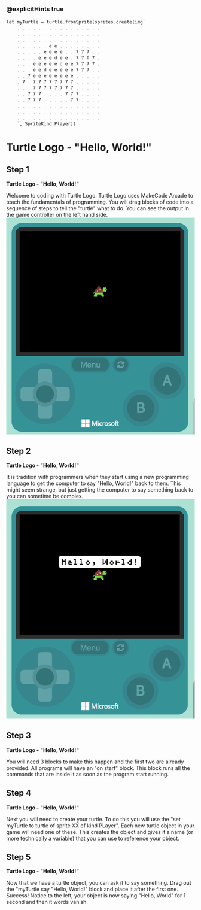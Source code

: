 ### @explicitHints true

```template
let myTurtle = turtle.fromSprite(sprites.create(img`
    . . . . . . . . . . . . . . . . 
    . . . . . . . . . . . . . . . . 
    . . . . . . . . . . . . . . . . 
    . . . . . . e e . . . . . . . . 
    . . . . . e e e e . . 7 7 7 . . 
    . . . . e e e d e e . 7 7 f 7 . 
    . . . e e e e e d e e 7 7 7 7 . 
    . . . e e d e e e e e 7 7 7 . . 
    . . 7 e e e e e e e e . . . . . 
    . 7 . 7 7 7 7 7 7 7 7 . . . . . 
    . . . 7 7 7 7 7 7 7 7 . . . . . 
    . . 7 7 7 . . . . 7 7 7 . . . . 
    . . 7 7 7 . . . . . 7 7 . . . . 
    . . . . . . . . . . . . . . . . 
    . . . . . . . . . . . . . . . . 
    . . . . . . . . . . . . . . . . 
    `, SpriteKind.Player))
```

# Turtle Logo - "Hello, World!"

## Step 1
**Turtle Logo - "Hello, World!"**

Welcome to coding with Turtle Logo. Turtle Logo uses MakeCode Arcade to teach the fundamentals of programming. You will drag blocks of code into a sequence of steps to tell the "turtle" what to do. You can see the output in the game controller on the left hand side.
![game controller](./assets/game_controller.png "Game Controller")

## Step 2
**Turtle Logo - "Hello, World!"**

It is tradition with programmers when they start using a new programming language to get the computer to say "Hello, World!" back to them. This might seem strange, but just getting the computer to say something back to you can sometime be complex.
![Hello, World! program](./assets/hello_world_screenshot.png "Hello, World!")

## Step 3
**Turtle Logo - "Hello, World!"**

You will need 3 blocks to make this happen and the first two are already provided. All programs will have an "on start" block. This block runs all the commands that are inside it as soon as the program start running. 

## Step 4
**Turtle Logo - "Hello, World!"**

Next you will need to create your turtle. To do this you will use the "set myTurtle to turtle of sprite XX of kind PLayer". Each new turtle object in your game will need one of these. This creates the object and gives it a name (or more technically a variable) that you can use to reference your object.

## Step 5
**Turtle Logo - "Hello, World!"**

Now that we have a turtle object, you can ask it to say something. Drag out the "myTurtle say "Hello, World!" block and place it after the first one. 
Success!
Notice to the left, your object is now saying "Hello, World" for 1 second and then it words vanish.